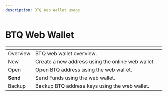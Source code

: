 ```yaml
---
description: BTQ Web Wallet usage
---
```


# BTQ Web Wallet



<table data-card-size="large" data-view="cards"><thead><tr><th></th><th></th><th></th></tr></thead><tbody><tr><td>Overview</td><td>BTQ web wallet overview.</td><td></td></tr><tr><td>New</td><td>Create a new address using the online web wallet.</td><td></td></tr><tr><td>Open</td><td>Open BTQ address using the web wallet.</td><td></td></tr><tr><td><strong>Send</strong></td><td>Send Funds using the web wallet.</td><td></td></tr><tr><td>Backup</td><td>Backup BTQ address keys using the web wallet.</td><td></td></tr></tbody></table>
